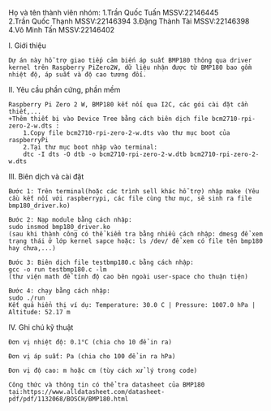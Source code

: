 Họ và tên thành viên nhóm:
    1.Trần Quốc Tuấn   MSSV:22146445    
    2.Trần Quốc Thạnh  MSSV:22146394
    3.Đặng Thành Tài   MSSV:22146398
    4.Võ Minh Tấn      MSSV:22146402

I. Giới thiệu 

    Dự án này hỗ trợ giao tiếp cảm biến áp suất BMP180 thông qua driver kernel trên Raspberry PiZero2W, dữ liệu nhận được từ BMP180 bao gồm nhiệt độ, áp suất và độ cao tương đối.
    
II. Yêu cầu phần cứng, phần mềm

    Raspberry Pi Zero 2 W, BMP180 kết nối qua I2C, các gói cài đặt cần thiết,...
    +Thêm thiết bị vào Device Tree bằng cách biên dịch file bcm2710-rpi-zero-2-w.dts :
        1.Copy file bcm2710-rpi-zero-2-w.dts vào thư mục boot của raspberryPi
        2.Tại thư mục boot nhập vào terminal:
        dtc -I dts -O dtb -o bcm2710-rpi-zero-2-w.dtb bcm2710-rpi-zero-2-w.dts

III. Biên dịch và cài đặt

    Bước 1: Trên terminal(hoặc các trình sell khác hỗ trợ) nhập make (Yêu cầu kết nối với raspberrypi, các file cùng thư mục, sẽ sinh ra file bmp180_driver.ko)

    Bước 2: Nạp module bằng cách nhập:
    sudo insmod bmp180_driver.ko
    (sau khi thành công có thể kiểm tra bằng nhiều cách nhập: dmesg để xem trạng thái ở lớp kernel sapce hoặc: ls /dev/ để xem có file tên bmp180 hay chưa,...) 

    Bước 3: Biên dịch file testbmp180.c bằng cách nhập:
    gcc -o run testbmp180.c -lm 
    (thư viện math để tính độ cao bên ngoài user-space cho thuận tiện)

    Bước 4: chạy bằng cách nhập:
    sudo ./run
    Kết quả hiển thị ví dụ: Temperature: 30.0 C | Pressure: 1007.0 hPa | Altitude: 52.17 m

IV. Ghi chú kỹ thuật

    Đơn vị nhiệt độ: 0.1°C (chia cho 10 để in ra)

    Đơn vị áp suất: Pa (chia cho 100 để in ra hPa)

    Đơn vị độ cao: m hoặc cm (tùy cách xử lý trong code)

    Công thức và thông tin có thể tra datasheet của BMP180 tại:https://www.alldatasheet.com/datasheet-pdf/pdf/1132068/BOSCH/BMP180.html








